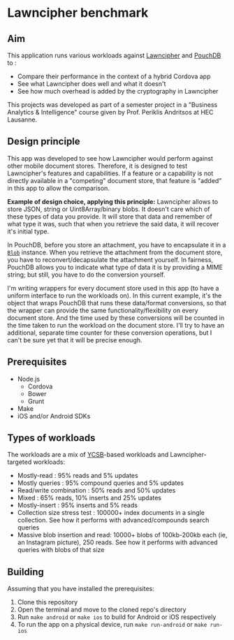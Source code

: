 # Lawncipher benchmark

## Aim

This application runs various workloads against [Lawncipher](https://github.com/LockateMe/Lawncipher.git) and [PouchDB](https://pouchdb.com) to :
* Compare their performance in the context of a hybrid Cordova app
* See what Lawncipher does well and what it doesn't
* See how much overhead is added by the cryptography in Lawncipher

This projects was developed as part of a semester project in a "Business Analytics & Intelligence" course given by Prof. Periklis Andritsos at HEC Lausanne.

## Design principle

This app was developed to see how Lawncipher would perform against other mobile document stores. Therefore, it is designed to test Lawncipher's features and capabilities. If a feature or a capability is not directly available in a "competing" document store, that feature is "added" in this app to allow the comparison.

__Example of design choice, applying this principle:__
Lawncipher allows to store JSON, string or Uint8Array/binary blobs. It doesn't care which of these types of data you provide. It will store that data and remember of what type it was, such that when you retrieve the said data, it will recover it's initial type.

In PouchDB, before you store an attachment, you have to encapsulate it in a [`Blob`](https://developer.mozilla.org/en/docs/Web/API/Blob) instance. When you retrieve the attachment from the document store, you have to reconvert/decapsulate the attachment yourself. In fairness, PouchDB allows you to indicate what type of data it is by providing a MIME string; but still, you have to do the conversion yourself.

I'm writing wrappers for every document store used in this app (to have a uniform interface to run the workloads on). In this current example, it's the object that wraps PouchDB that runs these data/format conversions, so that the wrapper can provide the same functionality/flexibility on every document store. And the time used by these conversions will be counted in the time taken to run the workload on the document store. I'll try to have an additional, separate time counter for these conversion operations, but I can't be sure yet that it will be precise enough.

## Prerequisites

* Node.js
	* Cordova
	* Bower
	* Grunt
* Make
* iOS and/or Android SDKs

## Types of workloads

The workloads are a mix of [YCSB](https://github.com/brianfrankcooper/YCSB)-based workloads and Lawncipher-targeted workloads:

* Mostly-read : 95% reads and 5% updates
* Mostly queries : 95% compound queries and 5% updates
* Read/write combination : 50% reads and 50% updates
* Mixed : 65% reads, 10% inserts and 25% updates
* Mostly-insert : 95% inserts and 5% reads
* Collection size stress test : 100000+ index documents in a single collection. See how it performs with advanced/compounds search queries
* Massive blob insertion and read: 10000+ blobs of 100kb-200kb each (ie, an Instagram picture), 250 reads. See how it performs with advanced queries with blobs of that size

## Building

Assuming that you have installed the prerequisites:

1. Clone this repository
2. Open the terminal and move to the cloned repo's directory
3. Run `make android` or `make ios` to build for Android or iOS respectively
4. To run the app on a physical device, run `make run-android` or `make run-ios`

